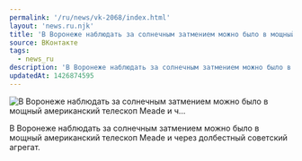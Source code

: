 ```yaml
---
permalink: '/ru/news/vk-2068/index.html'
layout: 'news.ru.njk'
title: 'В Воронеже наблюдать за солнечным затмением можно было в мощный американский телескоп Meade и ч…'
source: ВКонтакте
tags:
  - news_ru
description: 'В Воронеже наблюдать за солнечным затмением можно было в мощный американский телескоп Meade и ч…'
updatedAt: 1426874595
---
```

![В Воронеже наблюдать за солнечным затмением можно было в мощный американский телескоп Meade и ч…](https://sun9-73.userapi.com/impf/JNyNe_1YdnbOEsZPwVsPhMq1SNZyrOYKaRX7mw/LSWGSBljpHg.jpg?size=800x533&quality=96&proxy=1&sign=ff2be4f4f3da41894614b8dc9d544cc3&c_uniq_tag=bR5MGTF3sNu2D1TaBvsvtdj4up0UFzNjDk9uk-G2lLM&type=album)

В Воронеже наблюдать за солнечным затмением можно было в мощный американский телескоп Meade и через долбестный советский агрегат.
